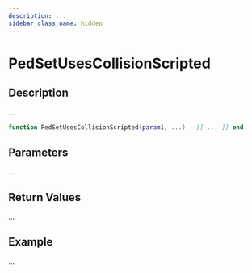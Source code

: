 ```yaml
---
description: ...
sidebar_class_name: hidden
---
```


# PedSetUsesCollisionScripted

## Description

...

```lua
function PedSetUsesCollisionScripted(param1, ...) --[[ ... ]] end
```

## Parameters

...

## Return Values

...

## Example

...

